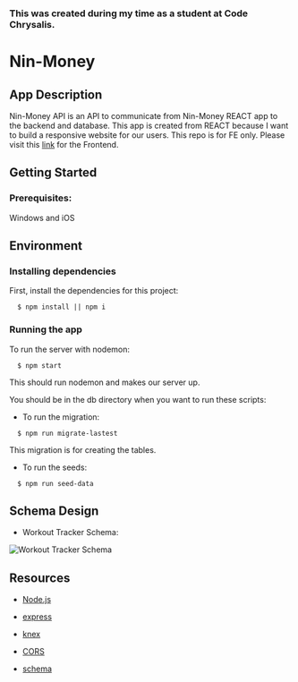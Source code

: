 ### This was created during my time as a student at Code Chrysalis.

# Nin-Money

## App Description

Nin-Money API is an API to communicate from Nin-Money REACT app to the backend and database. This app is created from REACT because I want to build a responsive website for our users. This repo is for FE only. Please visit this [link](https://github.com/Yamaki09/Solo-Project-BE-MVP) for the Frontend.

## Getting Started

### Prerequisites:

Windows and iOS

## Environment

### Installing dependencies

First, install the dependencies for this project:

```shell
  $ npm install || npm i
```

### Running the app

To run the server with nodemon:

```shell
  $ npm start
```

This should run nodemon and makes our server up.

You should be in the db directory when you want to run these scripts:

- To run the migration:

```shell
  $ npm run migrate-lastest
```

This migration is for creating the tables.

- To run the seeds:

```shell
  $ npm run seed-data
```

## Schema Design

- Workout Tracker Schema:

![Workout Tracker Schema](./img/workouttracker-schema.PNG)

## Resources

- [Node.js](https://nodejs.org/en/)
- [express](https://expressjs.com/)
- [knex](https://knexjs.org/)
- [CORS](https://www.npmjs.com/package/cors)

- [schema](http://dbdesigner.net/)
